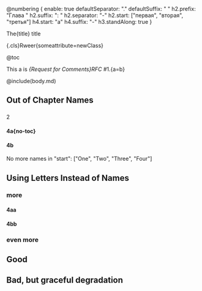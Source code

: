 @numbering {
    enable: true
    defaultSeparator: "."
    defaultSuffix: " "
    h2.prefix: "Глава "
    h2.suffix: ": "
    h2.separator: "-"
    h2.start: ["первая", "вторая", "третья"]
    h4.start: "a"
    h4.suffix: "-"
    h3.standAlong: true
}

The{title} title

{.cls}Rweer{someattribute=newClass}

@toc

This a is *{Request for Comments}RFC* #1.{a=b}

@include(body.md)

## Out of Chapter Names

###
2
#### 4a{no-toc}

#### 4b

No more names in "start": ["One", "Two", "Three", "Four"]

## Using Letters Instead of Names

### more

#### 4aa

#### 4bb

### even more

## Good

## Bad, but graceful degradation


